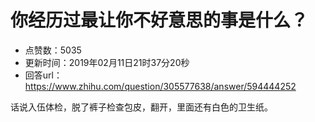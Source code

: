# 你经历过最让你不好意思的事是什么？
- 点赞数：5035
- 更新时间：2019年02月11日21时37分20秒
- 回答url：https://www.zhihu.com/question/305577638/answer/594444252
<body>
 <p data-pid="kPcKI6nm">话说入伍体检，脱了裤子检查包皮，翻开，里面还有白色的卫生纸。</p>
</body>